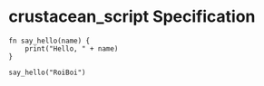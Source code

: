# crustacean_script Specification

```
fn say_hello(name) {
    print("Hello, " + name)
}

say_hello("RoiBoi")
```